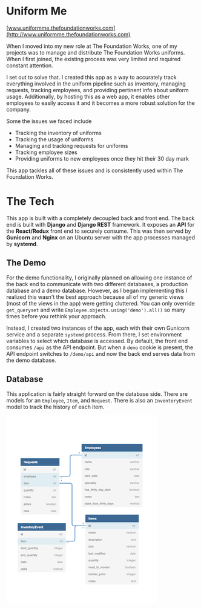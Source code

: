# Uniform Me

[www.uniformme.thefoundationworks.com](http://www.uniformme.thefoundationworks.com)

When I moved into my new role at The Foundation Works, one of my projects was to manage and distribute The Foundation Works uniforms. When I first joined, the existing process was very limited and required constant attention. 

I set out to solve that. I created this app as a way to accurately track  everything involved in the uniform pipeline such as inventory, managing requests, tracking employees, and providing pertinent info about uniform usage. Additionally, by hosting this as a web app, it enables other employees to easily access it and it becomes a more robust solution for the company.

Some the issues we faced include

 - Tracking the inventory of uniforms
 - Tracking the usage of uniforms
 - Managing and tracking requests for uniforms
 - Tracking employee sizes
 - Providing uniforms to new employees once they hit their 30 day mark
 
 This app tackles all of these issues and is consistently used within The Foundation Works.

# The Tech
This app is built with a completely decoupled back and front end. The back end is built with **Django** and **Django REST** framework. It exposes an **API** for the **React/Redux** front end to securely consume. This was then served by **Gunicorn** and **Nginx**  on an Ubuntu server with the app processes managed by **systemd**.

## The Demo
For the demo functionality, I originally planned on allowing one instance of the back end to communicate with two different databases, a production database and a demo database. However, as I began implementing this I realized this wasn't the best approach because all of my generic views (most of the views in the app) were getting cluttered. You can only override `get_queryset` and write `Employee.objects.using('demo').all()` so many times before you rethink your approach. 

Instead, I created two instances of the app, each with their own Gunicorn service and a separate `systemd` process. From there, I set environment variables to select which database is accessed. By default, the front end consumes `/api` as the API endpoint. But when a `demo` cookie is present, the API endpoint switches to `/demo/api` and now the back end serves data from the demo database. 

## Database
This application is fairly straight forward on the database side. There are models for an `Employee`, `Item`, and `Request`. There is also an `InventoryEvent` model to track the history of each item.

![Database](./back-end/database.png)


